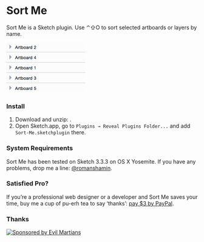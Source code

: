 # Sort Me

Sort Me is a Sketch plugin. Use ⌃⇧O to sort selected artboards or layers by name.

<img width="208" height="132" src="images/sort-me-demo@2x.gif" title="Demonstration">

### Install

1. Download and unzip: .
2. Open Sketch.app, go to `Plugins → Reveal Plugins Folder...` and add `Sort-Me.sketchplugin` there.

### System Requirements

Sort Me has been tested on Sketch 3.3.3 on OS X Yosemite. If you have any problems, drop me a line: [@romanshamin].

[@romanshamin]: https://twitter.com/romanshamin

### Satisfied Pro?

If you’re a professional web designer or a developer and Sort Me saves your time, buy me a cup of pu-erh tea to say ‘thanks’: [pay $3 by PayPal].

[pay $3 by PayPal]: https://www.paypal.me/romanshamin/3

### Thanks

<a href="https://evilmartians.com/?utm_source=sort-me">
<img src="https://evilmartians.com/badges/sponsored-by-evil-martians.svg" alt="Sponsored by Evil Martians" width="236" height="54"></a>
